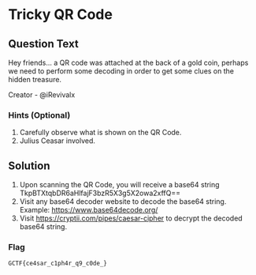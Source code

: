 # Tricky QR Code

## Question Text

Hey friends... a QR code was attached at the back of a gold coin, perhaps we need to perform some decoding in order to get some clues on the hidden treasure.

Creator - @iRevivalx

### Hints (Optional)

1. Carefully observe what is shown on the QR Code.
2. Julius Ceasar involved.

## Solution

1. Upon scanning the QR Code, you will receive a base64 string TkpBTXtqbDR6aHlfajF3bzR5X3g5X2owa2xffQ==
2. Visit any base64 decoder website to decode the base64 string. Example: https://www.base64decode.org/
3. Visit https://cryptii.com/pipes/caesar-cipher to decrypt the decoded base64 string.

### Flag 

` GCTF{ce4sar_c1ph4r_q9_c0de_} `
